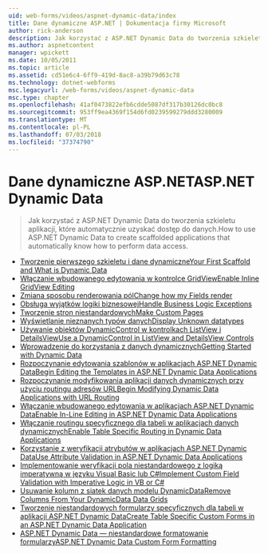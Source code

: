 ```yaml
---
uid: web-forms/videos/aspnet-dynamic-data/index
title: Dane dynamiczne ASP.NET | Dokumentacja firmy Microsoft
author: rick-anderson
description: Jak korzystać z ASP.NET Dynamic Data do tworzenia szkieletu aplikacji, które automatycznie uzyskać dostęp do danych.
ms.author: aspnetcontent
manager: wpickett
ms.date: 10/05/2011
ms.topic: article
ms.assetid: cd51e6c4-6ff9-419d-8ac8-a39b79d63c78
ms.technology: dotnet-webforms
msc.legacyurl: /web-forms/videos/aspnet-dynamic-data
msc.type: chapter
ms.openlocfilehash: 41af0473822efb6cdde5087df317b30126dc0bc8
ms.sourcegitcommit: 953ff9ea4369f154d6fd0239599279ddd3280009
ms.translationtype: MT
ms.contentlocale: pl-PL
ms.lasthandoff: 07/03/2018
ms.locfileid: "37374790"
---
```

<a name="aspnet-dynamic-data"></a><span data-ttu-id="3d39a-103">Dane dynamiczne ASP.NET</span><span class="sxs-lookup"><span data-stu-id="3d39a-103">ASP.NET Dynamic Data</span></span>
====================
> <span data-ttu-id="3d39a-104">Jak korzystać z ASP.NET Dynamic Data do tworzenia szkieletu aplikacji, które automatycznie uzyskać dostęp do danych.</span><span class="sxs-lookup"><span data-stu-id="3d39a-104">How to use ASP.NET Dynamic Data to create scaffolded applications that automatically know how to perform data access.</span></span>


- [<span data-ttu-id="3d39a-105">Tworzenie pierwszego szkieletu i dane dynamiczne</span><span class="sxs-lookup"><span data-stu-id="3d39a-105">Your First Scaffold and What is Dynamic Data</span></span>](your-first-scaffold-and-what-is-dynamic-data.md)
- [<span data-ttu-id="3d39a-106">Włączanie wbudowanego edytowania w kontrolce GridView</span><span class="sxs-lookup"><span data-stu-id="3d39a-106">Enable Inline GridView Editing</span></span>](how-do-i-enable-inline-gridview-editing.md)
- [<span data-ttu-id="3d39a-107">Zmiana sposobu renderowania pól</span><span class="sxs-lookup"><span data-stu-id="3d39a-107">Change how my Fields render</span></span>](how-do-i-change-how-my-fields-render.md)
- [<span data-ttu-id="3d39a-108">Obsługa wyjątków logiki biznesowej</span><span class="sxs-lookup"><span data-stu-id="3d39a-108">Handle Business Logic Exceptions</span></span>](how-do-i-handle-business-logic-exceptions.md)
- [<span data-ttu-id="3d39a-109">Tworzenie stron niestandardowych</span><span class="sxs-lookup"><span data-stu-id="3d39a-109">Make Custom Pages</span></span>](how-do-i-make-custom-pages.md)
- [<span data-ttu-id="3d39a-110">Wyświetlanie nieznanych typów danych</span><span class="sxs-lookup"><span data-stu-id="3d39a-110">Display Unknown datatypes</span></span>](how-do-i-display-unknown-datatypes.md)
- [<span data-ttu-id="3d39a-111">Używanie obiektów DynamicControl w kontrolkach ListView i DetailsView</span><span class="sxs-lookup"><span data-stu-id="3d39a-111">Use a DynamicControl in ListView and DetailsView Controls</span></span>](how-do-i-use-a-dynamiccontrol-in-listview-and-detailsview-controls.md)
- [<span data-ttu-id="3d39a-112">Wprowadzenie do korzystania z danych dynamicznych</span><span class="sxs-lookup"><span data-stu-id="3d39a-112">Getting Started with Dynamic Data</span></span>](getting-started-with-dynamic-data.md)
- [<span data-ttu-id="3d39a-113">Rozpoczynanie edytowania szablonów w aplikacjach ASP.NET Dynamic Data</span><span class="sxs-lookup"><span data-stu-id="3d39a-113">Begin Editing the Templates in ASP.NET Dynamic Data Applications</span></span>](begin-editing-the-templates-in-aspnet-dynamic-data-applications.md)
- [<span data-ttu-id="3d39a-114">Rozpoczynanie modyfikowania aplikacji danych dynamicznych przy użyciu routingu adresów URL</span><span class="sxs-lookup"><span data-stu-id="3d39a-114">Begin Modifying Dynamic Data Applications with URL Routing</span></span>](begin-modifying-dynamic-data-applications-with-url-routing.md)
- [<span data-ttu-id="3d39a-115">Włączanie wbudowanego edytowania w aplikacjach ASP.NET Dynamic Data</span><span class="sxs-lookup"><span data-stu-id="3d39a-115">Enable In-Line Editing in ASP.NET Dynamic Data Applications</span></span>](enable-in-line-editing-in-aspnet-dynamic-data-applications.md)
- [<span data-ttu-id="3d39a-116">Włączanie routingu specyficznego dla tabeli w aplikacjach danych dynamicznych</span><span class="sxs-lookup"><span data-stu-id="3d39a-116">Enable Table Specific Routing in Dynamic Data Applications</span></span>](how-to-enable-table-specific-routing-in-dynamic-data-applications.md)
- [<span data-ttu-id="3d39a-117">Korzystanie z weryfikacji atrybutów w aplikacjach ASP.NET Dynamic Data</span><span class="sxs-lookup"><span data-stu-id="3d39a-117">Use Attribute Validation in ASP.NET Dynamic Data Applications</span></span>](how-to-use-attribute-validation-in-aspnet-dynamic-data-applications.md)
- [<span data-ttu-id="3d39a-118">Implementowanie weryfikacji pola niestandardowego z logiką imperatywną w języku Visual Basic lub C#</span><span class="sxs-lookup"><span data-stu-id="3d39a-118">Implement Custom Field Validation with Imperative Logic in VB or C#</span></span>](how-to-implement-custom-field-validation-with-imperative-logic-in-vb-or-c.md)
- [<span data-ttu-id="3d39a-119">Usuwanie kolumn z siatek danych modelu DynamicData</span><span class="sxs-lookup"><span data-stu-id="3d39a-119">Remove Columns From Your DynamicData Data Grids</span></span>](how-to-remove-columns-from-your-dynamicdata-data-grids.md)
- [<span data-ttu-id="3d39a-120">Tworzenie niestandardowych formularzy specyficznych dla tabeli w aplikacji ASP.NET Dynamic Data</span><span class="sxs-lookup"><span data-stu-id="3d39a-120">Create Table Specific Custom Forms in an ASP.NET Dynamic Data Application</span></span>](how-to-create-table-specific-custom-forms-in-an-aspnet-dynamic-data-application.md)
- [<span data-ttu-id="3d39a-121">ASP.NET Dynamic Data — niestandardowe formatowanie formularzy</span><span class="sxs-lookup"><span data-stu-id="3d39a-121">ASP.NET Dynamic Data Custom Form Formatting</span></span>](aspnet-dynamic-data-custom-form-formatting.md)
